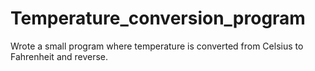 # Temperature_conversion_program

Wrote a small program where temperature is converted from Celsius to Fahrenheit and reverse.


